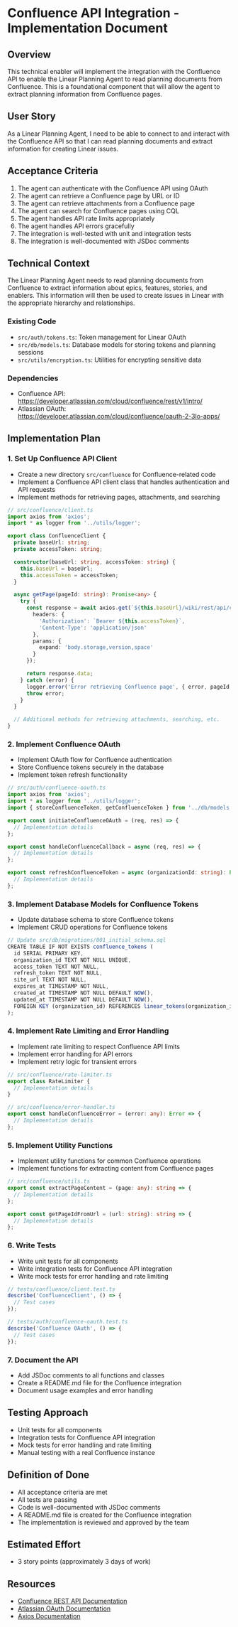 # Confluence API Integration - Implementation Document

## Overview
This technical enabler will implement the integration with the Confluence API to enable the Linear Planning Agent to read planning documents from Confluence. This is a foundational component that will allow the agent to extract planning information from Confluence pages.

## User Story
As a Linear Planning Agent, I need to be able to connect to and interact with the Confluence API so that I can read planning documents and extract information for creating Linear issues.

## Acceptance Criteria
1. The agent can authenticate with the Confluence API using OAuth
2. The agent can retrieve a Confluence page by URL or ID
3. The agent can retrieve attachments from a Confluence page
4. The agent can search for Confluence pages using CQL
5. The agent handles API rate limits appropriately
6. The agent handles API errors gracefully
7. The integration is well-tested with unit and integration tests
8. The integration is well-documented with JSDoc comments

## Technical Context
The Linear Planning Agent needs to read planning documents from Confluence to extract information about epics, features, stories, and enablers. This information will then be used to create issues in Linear with the appropriate hierarchy and relationships.

### Existing Code
- `src/auth/tokens.ts`: Token management for Linear OAuth
- `src/db/models.ts`: Database models for storing tokens and planning sessions
- `src/utils/encryption.ts`: Utilities for encrypting sensitive data

### Dependencies
- Confluence API: https://developer.atlassian.com/cloud/confluence/rest/v1/intro/
- Atlassian OAuth: https://developer.atlassian.com/cloud/confluence/oauth-2-3lo-apps/

## Implementation Plan

### 1. Set Up Confluence API Client
- Create a new directory `src/confluence` for Confluence-related code
- Implement a Confluence API client class that handles authentication and API requests
- Implement methods for retrieving pages, attachments, and searching

```typescript
// src/confluence/client.ts
import axios from 'axios';
import * as logger from '../utils/logger';

export class ConfluenceClient {
  private baseUrl: string;
  private accessToken: string;

  constructor(baseUrl: string, accessToken: string) {
    this.baseUrl = baseUrl;
    this.accessToken = accessToken;
  }

  async getPage(pageId: string): Promise<any> {
    try {
      const response = await axios.get(`${this.baseUrl}/wiki/rest/api/content/${pageId}`, {
        headers: {
          'Authorization': `Bearer ${this.accessToken}`,
          'Content-Type': 'application/json'
        },
        params: {
          expand: 'body.storage,version,space'
        }
      });

      return response.data;
    } catch (error) {
      logger.error('Error retrieving Confluence page', { error, pageId });
      throw error;
    }
  }

  // Additional methods for retrieving attachments, searching, etc.
}
```

### 2. Implement Confluence OAuth
- Implement OAuth flow for Confluence authentication
- Store Confluence tokens securely in the database
- Implement token refresh functionality

```typescript
// src/auth/confluence-oauth.ts
import axios from 'axios';
import * as logger from '../utils/logger';
import { storeConfluenceToken, getConfluenceToken } from '../db/models';

export const initiateConfluenceOAuth = (req, res) => {
  // Implementation details
};

export const handleConfluenceCallback = async (req, res) => {
  // Implementation details
};

export const refreshConfluenceToken = async (organizationId: string): Promise<string | null> => {
  // Implementation details
};
```

### 3. Implement Database Models for Confluence Tokens
- Update database schema to store Confluence tokens
- Implement CRUD operations for Confluence tokens

```typescript
// Update src/db/migrations/001_initial_schema.sql
CREATE TABLE IF NOT EXISTS confluence_tokens (
  id SERIAL PRIMARY KEY,
  organization_id TEXT NOT NULL UNIQUE,
  access_token TEXT NOT NULL,
  refresh_token TEXT NOT NULL,
  site_url TEXT NOT NULL,
  expires_at TIMESTAMP NOT NULL,
  created_at TIMESTAMP NOT NULL DEFAULT NOW(),
  updated_at TIMESTAMP NOT NULL DEFAULT NOW(),
  FOREIGN KEY (organization_id) REFERENCES linear_tokens(organization_id)
);
```

### 4. Implement Rate Limiting and Error Handling
- Implement rate limiting to respect Confluence API limits
- Implement error handling for API errors
- Implement retry logic for transient errors

```typescript
// src/confluence/rate-limiter.ts
export class RateLimiter {
  // Implementation details
}

// src/confluence/error-handler.ts
export const handleConfluenceError = (error: any): Error => {
  // Implementation details
};
```

### 5. Implement Utility Functions
- Implement utility functions for common Confluence operations
- Implement functions for extracting content from Confluence pages

```typescript
// src/confluence/utils.ts
export const extractPageContent = (page: any): string => {
  // Implementation details
};

export const getPageIdFromUrl = (url: string): string => {
  // Implementation details
};
```

### 6. Write Tests
- Write unit tests for all components
- Write integration tests for Confluence API integration
- Write mock tests for error handling and rate limiting

```typescript
// tests/confluence/client.test.ts
describe('ConfluenceClient', () => {
  // Test cases
});

// tests/auth/confluence-oauth.test.ts
describe('Confluence OAuth', () => {
  // Test cases
});
```

### 7. Document the API
- Add JSDoc comments to all functions and classes
- Create a README.md file for the Confluence integration
- Document usage examples and error handling

## Testing Approach
- Unit tests for all components
- Integration tests for Confluence API integration
- Mock tests for error handling and rate limiting
- Manual testing with a real Confluence instance

## Definition of Done
- All acceptance criteria are met
- All tests are passing
- Code is well-documented with JSDoc comments
- A README.md file is created for the Confluence integration
- The implementation is reviewed and approved by the team

## Estimated Effort
- 3 story points (approximately 3 days of work)

## Resources
- [Confluence REST API Documentation](https://developer.atlassian.com/cloud/confluence/rest/v1/intro/)
- [Atlassian OAuth Documentation](https://developer.atlassian.com/cloud/confluence/oauth-2-3lo-apps/)
- [Axios Documentation](https://axios-http.com/docs/intro)
